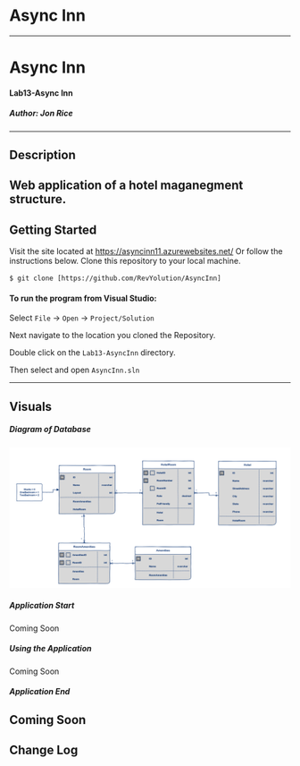 # Async Inn
------------------------------

# Async Inn
#### Lab13-Async Inn
##### *Author: Jon Rice*

------------------------------

## Description
Web application of a hotel maganegment structure. 
------------------------------

## Getting Started
Visit the site located at https://asyncinn11.azurewebsites.net/ Or follow the instructions below. 
Clone this repository to your local machine.
```
$ git clone [https://github.com/RevYolution/AsyncInn]
```
#### To run the program from Visual Studio:
Select ```File``` -> ```Open``` -> ```Project/Solution```

Next navigate to the location you cloned the Repository.

Double click on the ```Lab13-AsyncInn``` directory.

Then select and open ```AsyncInn.sln```

------------------------------

## Visuals

##### Diagram of Database
![Async Database](https://github.com/RevYolution/AsyncInn/blob/master/assets/AsyncInnLab.png)
##### Application Start
Coming Soon
##### Using the Application
Coming Soon
##### Application End
Coming Soon
------------------------------

## Change Log

